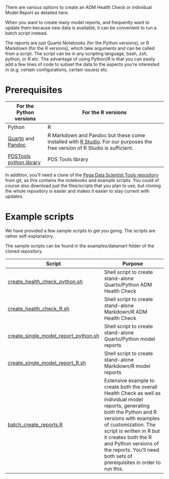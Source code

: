 There are various options to create an ADM Health Check or individual Model Report as detailed here.

When you want to create many model reports, and frequently want to update them because new data is available, it can be convenient to run a batch script instead.

The reports are just Quarto Notebooks (for the Python versions), or R Markdown (for the R versions), which take arguments and can be called from a script. The script can be in any scripting language, bash, zsh, python, or R etc. The advantage of using Python/R is that you can easily add a few lines of code to subset the data to the aspects you're interested in (e.g. certain configurations, certain issues) etc.

# Prerequisites

|For the Python versions|For the R versions|
|---|---|
|Python|R|
|[Quarto](https://quarto.org) and [Pandoc](https://pandoc.org)|R Markdown and Pandoc but these come installed with [R Studio](https://posit.co/products/open-source/rstudio/). For our purposes the free version of R Studio is sufficient.|
|[PDSTools python library](https://github.com/pegasystems/pega-datascientist-tools#getting-started)|PDS Tools library|

In addition, you'll need a clone of the [Pega Data Scientist Tools repository](https://github.com/pegasystems/pega-datascientist-tools) from git, as this contains the notebooks and example scripts. You could of course also download just the files/scripts that you plan to use, but cloning the whole repository is easier and makes it easier to stay current with updates.

# Example scripts

We have provided a few sample scripts to get you going. The scripts are rather self-explanatory.

The sample scripts can be found in the examples/datamart folder of the cloned repository.

|Script|Purpose|
|---|---|
|[create_health_check_python.sh](https://github.com/pegasystems/pega-datascientist-tools/blob/master/examples/datamart/create_health_check_python.sh)|Shell script to create stand-alone Quarto/Python ADM Health Check|
|[create_health_check_R.sh](https://github.com/pegasystems/pega-datascientist-tools/blob/master/examples/datamart/create_health_check_R.sh)|Shell script to create stand-alone Markdown/R ADM Health Check|
|[create_single_model_report_python.sh](https://github.com/pegasystems/pega-datascientist-tools/blob/master/examples/datamart/create_single_model_report_python.sh)|Shell script to create stand-alone Quarto/Python model reports|
|[create_single_model_report_R.sh](https://github.com/pegasystems/pega-datascientist-tools/blob/master/examples/datamart/create_single_model_report_R.sh)|Shell script to create stand-alone Markdown/R model reports|
|[batch_create_reports.R](https://github.com/pegasystems/pega-datascientist-tools/blob/master/examples/datamart/batch_create_reports.R)|Extensive example to create both the overall Health Check as well as individual model reports, generating both the Python and R versions with examples of customization. The script is written in R but it creates both the R and Python versions of the reports. You'll need both sets of prerequisites in order to run this.|








